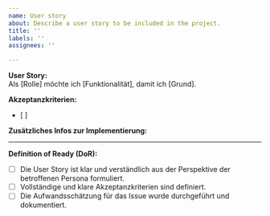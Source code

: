 ```yaml
---
name: User story
about: Describe a user story to be included in the project.
title: ''
labels: ''
assignees: ''

---
```

**User Story:**  
Als [Rolle] möchte ich [Funktionalität], damit ich [Grund].  


**Akzeptanzkriterien:**  
- [ ]

**Zusätzliches Infos zur Implementierung:**

---
**Definition of Ready (DoR):**

- [ ] Die User Story ist klar und verständlich aus der Perspektive der betroffenen Persona formuliert.
- [ ] Vollständige und klare Akzeptanzkriterien sind definiert.
- [ ] Die Aufwandsschätzung für das Issue wurde durchgeführt und dokumentiert.
